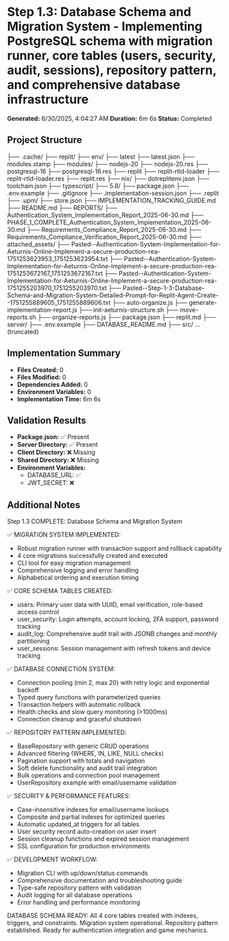 # Step 1.3: Database Schema and Migration System - Implementing PostgreSQL schema with migration runner, core tables (users, security, audit, sessions), repository pattern, and comprehensive database infrastructure

**Generated:** 6/30/2025, 4:04:27 AM
**Duration:** 6m 6s
**Status:** Completed

## Project Structure

├── .cache/
  ├── replit/
    ├── env/
      ├── latest
      ├── latest.json
    ├── modules.stamp
    ├── modules/
      ├── nodejs-20
      ├── nodejs-20.res
      ├── postgresql-16
      ├── postgresql-16.res
      ├── replit
      ├── replit-rtld-loader
      ├── replit-rtld-loader.res
      ├── replit.res
    ├── nix/
      ├── dotreplitenv.json
    ├── toolchain.json
  ├── typescript/
    ├── 5.8/
      ├── package.json
├── .env.example
├── .gitignore
├── .implementation-session.json
├── .replit
├── .upm/
  ├── store.json
├── IMPLEMENTATION_TRACKING_GUIDE.md
├── README.md
├── REPORTS/
  ├── Authentication_System_Implementation_Report_2025-06-30.md
  ├── PHASE_1_COMPLETE_Authentication_System_Implementation_2025-06-30.md
  ├── Requirements_Compliance_Report_2025-06-30.md
  ├── Requirements_Compliance_Verification_Report_2025-06-30.md
├── attached_assets/
  ├── Pasted--Authentication-System-Implementation-for-Aeturnis-Online-Implement-a-secure-production-rea-1751253623953_1751253623954.txt
  ├── Pasted--Authentication-System-Implementation-for-Aeturnis-Online-Implement-a-secure-production-rea-1751253672167_1751253672167.txt
  ├── Pasted--Authentication-System-Implementation-for-Aeturnis-Online-Implement-a-secure-production-rea-1751255203970_1751255203970.txt
  ├── Pasted--Step-1-3-Database-Schema-and-Migration-System-Detailed-Prompt-for-Replit-Agent-Create--1751255889605_1751255889606.txt
├── auto-organize.js
├── generate-implementation-report.js
├── init-aeturnis-structure.sh
├── move-reports.sh
├── organize-reports.js
├── package.json
├── replit.md
├── server/
  ├── .env.example
  ├── DATABASE_README.md
  ├── src/
... (truncated)
## Implementation Summary

- **Files Created:** 0
- **Files Modified:** 0
- **Dependencies Added:** 0
- **Environment Variables:** 0
- **Implementation Time:** 6m 6s

## Validation Results

- **Package.json:** ✅ Present
- **Server Directory:** ✅ Present
- **Client Directory:** ❌ Missing
- **Shared Directory:** ❌ Missing
- **Environment Variables:**
  - DATABASE_URL: ✅
  - JWT_SECRET: ❌

## Additional Notes

Step 1.3 COMPLETE: Database Schema and Migration System

✅ MIGRATION SYSTEM IMPLEMENTED:
- Robust migration runner with transaction support and rollback capability
- 4 core migrations successfully created and executed
- CLI tool for easy migration management
- Comprehensive logging and error handling
- Alphabetical ordering and execution timing

✅ CORE SCHEMA TABLES CREATED:
- users: Primary user data with UUID, email verification, role-based access control
- user_security: Login attempts, account locking, 2FA support, password tracking
- audit_log: Comprehensive audit trail with JSONB changes and monthly partitioning
- user_sessions: Session management with refresh tokens and device tracking

✅ DATABASE CONNECTION SYSTEM:
- Connection pooling (min 2, max 20) with retry logic and exponential backoff
- Typed query functions with parameterized queries
- Transaction helpers with automatic rollback
- Health checks and slow query monitoring (>1000ms)
- Connection cleanup and graceful shutdown

✅ REPOSITORY PATTERN IMPLEMENTED:
- BaseRepository with generic CRUD operations
- Advanced filtering (WHERE, IN, LIKE, NULL checks)
- Pagination support with totals and navigation
- Soft delete functionality and audit trail integration
- Bulk operations and connection pool management
- UserRepository example with email/username validation

✅ SECURITY & PERFORMANCE FEATURES:
- Case-insensitive indexes for email/username lookups
- Composite and partial indexes for optimized queries
- Automatic updated_at triggers for all tables
- User security record auto-creation on user insert
- Session cleanup functions and expired session management
- SSL configuration for production environments

✅ DEVELOPMENT WORKFLOW:
- Migration CLI with up/down/status commands
- Comprehensive documentation and troubleshooting guide
- Type-safe repository pattern with validation
- Audit logging for all database operations
- Error handling and performance monitoring

DATABASE SCHEMA READY: All 4 core tables created with indexes, triggers, and constraints. Migration system operational. Repository pattern established. Ready for authentication integration and game mechanics.
